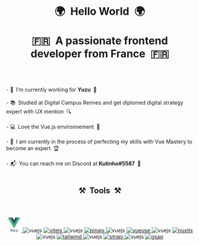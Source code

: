 <h1 align="center">🌍&ensp;Hello World&ensp;🌍<br><br>🇫🇷&ensp;A passionate frontend developer from France&ensp;🇫🇷<br>&ensp;</h1>
<br>
- 🔭&ensp;I’m currently working for <b>Yuzu</b>&ensp;🍋 <br><br>
- 📚&ensp;Studied at Digital Campus Rennes and get diplomed digital strategy expert with UX mention&ensp;🔍 <br><br>
- 💻&ensp;Love the Vue.js environnement&ensp;💚 <br><br>
- 🌱&ensp;I am currently in the process of perfecting my skills with Vue Mastery to become an expert&ensp;🏆<br><br>
- 📬&ensp;You can reach me on Discord at <b>Kutinho#5587</b>&ensp;💬<br><br>

<h2 align="center"><span>⚒️</span>&ensp;Tools&ensp;<span>⚒️</span><br>&ensp;</h2>
<p align="center">
  <br>
  <a href="https://vuejs.org/" target="_blank" rel="noreferrer">
    <img src="https://raw.githubusercontent.com/devicons/devicon/master/icons/vuejs/vuejs-original-wordmark.svg" alt="vuejs" width="40" height="40"/>
  </a>
  <img src="https://upload.wikimedia.org/wikipedia/commons/thumb/8/89/HD_transparent_picture.png/1200px-HD_transparent_picture.png" alt="vuejs" width="20" height="20"/>
  <a href="https://vitejs.dev/" target="_blank" rel="noreferrer">
    <img src="https://upload.wikimedia.org/wikipedia/commons/thumb/f/f1/Vitejs-logo.svg/820px-Vitejs-logo.svg.png?20220412224743" alt="vitejs" width="40" height="40"/>
  </a>
  <img src="https://upload.wikimedia.org/wikipedia/commons/thumb/8/89/HD_transparent_picture.png/1200px-HD_transparent_picture.png" alt="vuejs" width="20" height="20"/>
  <a href="https://pinia.vuejs.org/" target="_blank" rel="noreferrer">
    <img src="https://pinia.vuejs.org/logo.svg" alt="pinajs" width="40" height="40"/>
  </a>
  <img src="https://upload.wikimedia.org/wikipedia/commons/thumb/8/89/HD_transparent_picture.png/1200px-HD_transparent_picture.png" alt="vuejs" width="20" height="20"/>
  <a href="https://vueuse.org/" target="_blank" rel="noreferrer">
    <img src="https://avatars.githubusercontent.com/u/77578415?s=200&v=4" alt="vueuse" width="40" height="40"/>
  </a>
  <img src="https://upload.wikimedia.org/wikipedia/commons/thumb/8/89/HD_transparent_picture.png/1200px-HD_transparent_picture.png" alt="vuejs" width="20" height="20"/>
  <a href="https://nuxtjs.org/" target="_blank" rel="noreferrer">
     <img src="https://www.vectorlogo.zone/logos/nuxtjs/nuxtjs-icon.svg" alt="nuxtjs" width="40" height="40"/>
  </a>
  <img src="https://upload.wikimedia.org/wikipedia/commons/thumb/8/89/HD_transparent_picture.png/1200px-HD_transparent_picture.png" alt="vuejs" width="20" height="20"/>
  <a href="https://tailwindcss.com/" target="_blank" rel="noreferrer">
    <img src="https://www.vectorlogo.zone/logos/tailwindcss/tailwindcss-icon.svg" alt="tailwind" width="40" height="40"/>
  </a>
  <img src="https://upload.wikimedia.org/wikipedia/commons/thumb/8/89/HD_transparent_picture.png/1200px-HD_transparent_picture.png" alt="vuejs" width="20" height="20"/>
  <a href="https://strapi.io/" target="_blank" rel="noreferrer">
    <img src="https://images.spr.so/cdn-cgi/imagedelivery/j42No7y-dcokJuNgXeA0ig/f154aaf7-96dd-4d9e-8ef6-05259f5a2b31/Strapi-Monogram/w=3840,quality=80" alt="strapi" width="40" height="40"/>
  </a>
  <img src="https://upload.wikimedia.org/wikipedia/commons/thumb/8/89/HD_transparent_picture.png/1200px-HD_transparent_picture.png" alt="vuejs" width="20" height="20"/>
  <a href="https://greensock.com/" target="_blank" rel="noreferrer">
    <img src="https://greensock.com/uploads/monthly_2020_03/tweenmax.png.cf27916e926fbb328ff214f66b4c8429.png" alt="gsap" width="40" height="40"/>
  </a>
</p>
